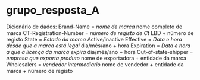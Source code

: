 # grupo_resposta_A
Dicionário de dados:
Brand-Name = *nome de marca* nome completo de marca
CT-Registration-Number = *número de registo de Ct* LBD + número de registo
State = *Estado da marca* Active/inactive
Effective = *Data e hora desde que a marca está legal* dia/mês/ano + hora
Expiration = *Data e hora a que a licença da marca expira* dia/mês/ano + hora
Out-of-state-shipper = *empresa que exporta produto* nome de exportadora + entidade da marca
Wholesalers = *vendedor intermediario* nome de vendedor + entidade da marca + número de registo
